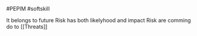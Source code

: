 #PEPIM  #softskill 

It belongs to future
Risk has both likelyhood and impact
Risk are comming do to [[Threats]]
